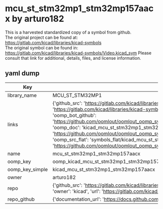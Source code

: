 # mcu_st_stm32mp1_stm32mp157aacx by arturo182  
This is a harvested standardized copy of a symbol from github.  
The original project can be found at:  
https://gitlab.com/kicad/libraries/kicad-symbols  
The original symbol can be found in:
https://gitlab.com/kicad/libraries/kicad-symbols/Video.kicad_sym
Please consult that link for additional, details, files, and license information.  
## yaml dump  
| Key | Value |  
| --- | --- |  
| library_name | MCU_ST_STM32MP1 |  
| links | {'github_src': 'https://gitlab.com/kicad/libraries/kicad-symbols/Video.kicad_sym', 'github_src_repo': 'https://gitlab.com/kicad/libraries/kicad-symbols', 'oomp_bot': 'kicad_mcu_st_stm32mp1_stm32mp157aacx/working', 'oomp_bot_github': 'https://github.com/oomlout/oomlout_oomp_symbol_bot/tree/main/kicad_mcu_st_stm32mp1_stm32mp157aacx/working', 'oomp_doc': 'kicad_mcu_st_stm32mp1_stm32mp157aacx/working', 'oomp_doc_github': 'https://github.com/oomlout/oomlout_oomp_symbol_doc/tree/main/kicad_mcu_st_stm32mp1_stm32mp157aacx/working', 'oomp_src_flat': 'symbols_flat/kicad_mcu_st_stm32mp1_stm32mp157aacx/working', 'oomp_src_flat_github': 'https://github.com/oomlout/oomlout_oomp_symbol_src/tree/main/kicad_mcu_st_stm32mp1_stm32mp157aacx/working'} |  
| name | mcu_st_stm32mp1_stm32mp157aacx |  
| oomp_key | oomp_kicad_mcu_st_stm32mp1_stm32mp157aacx |  
| oomp_key_simple | kicad_mcu_st_stm32mp1_stm32mp157aacx |  
| owner | arturo182 |  
| repo | {'github_src': 'https://gitlab.com/kicad/libraries/kicad-symbols/Video.kicad_sym', 'name': 'libraries/kicad-symbols', 'owner': 'kicad', 'url': 'https://gitlab.com/kicad/libraries/kicad-symbols'} |  
| repo_github | {'documentation_url': 'https://docs.github.com/rest/repos/repos#get-a-repository', 'message': 'Not Found'} |  

